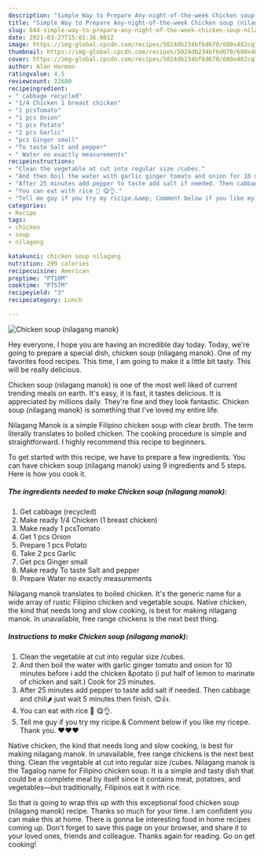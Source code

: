 ```yaml
---
description: "Simple Way to Prepare Any-night-of-the-week Chicken soup (nilagang manok)"
title: "Simple Way to Prepare Any-night-of-the-week Chicken soup (nilagang manok)"
slug: 644-simple-way-to-prepare-any-night-of-the-week-chicken-soup-nilagang-manok
date: 2021-03-27T15:01:36.001Z
image: https://img-global.cpcdn.com/recipes/5024db234bf6d670/680x482cq70/chicken-soup-nilagang-manok-recipe-main-photo.jpg
thumbnail: https://img-global.cpcdn.com/recipes/5024db234bf6d670/680x482cq70/chicken-soup-nilagang-manok-recipe-main-photo.jpg
cover: https://img-global.cpcdn.com/recipes/5024db234bf6d670/680x482cq70/chicken-soup-nilagang-manok-recipe-main-photo.jpg
author: Alan Harmon
ratingvalue: 4.5
reviewcount: 22680
recipeingredient:
- " cabbage recycled"
- "1/4 Chicken 1 breast chicken"
- "1 pcsTomato"
- "1 pcs Onion"
- "1 pcs Potato"
- "2 pcs Garlic"
- "pcs Ginger small"
- "To taste Salt and pepper"
- " Water no exactly measurements"
recipeinstructions:
- "Clean the vegetable at cut into regular size /cubes."
- "And then boil the water with garlic ginger tomato and onion for 10 minutes before i add the chicken &amp;potato (i put half of lemon to marinate of chicken and salt.) Cook for 25 minutes."
- "After 25 minutes add pepper to taste add salt if needed. Then cabbage and chili🌶 just wait 5 minutes then finish. 😊👍."
- "You can eat with rice 🍚 😋👌."
- "Tell me guy if you try my ricipe.&amp; Comment below if you like my ricepe. Thank you. ❤❤❤"
categories:
- Recipe
tags:
- chicken
- soup
- nilagang

katakunci: chicken soup nilagang 
nutrition: 299 calories
recipecuisine: American
preptime: "PT10M"
cooktime: "PT57M"
recipeyield: "3"
recipecategory: Lunch

---
```



![Chicken soup (nilagang manok)](https://img-global.cpcdn.com/recipes/5024db234bf6d670/680x482cq70/chicken-soup-nilagang-manok-recipe-main-photo.jpg)

Hey everyone, I hope you are having an incredible day today. Today, we're going to prepare a special dish, chicken soup (nilagang manok). One of my favorites food recipes. This time, I am going to make it a little bit tasty. This will be really delicious.

Chicken soup (nilagang manok) is one of the most well liked of current trending meals on earth. It's easy, it is fast, it tastes delicious. It is appreciated by millions daily. They're fine and they look fantastic. Chicken soup (nilagang manok) is something that I've loved my entire life.

Nilagang Manok is a simple Filipino chicken soup with clear broth. The term literally translates to boiled chicken. The cooking procedure is simple and straightforward. I highly recommend this recipe to beginners.


To get started with this recipe, we have to prepare a few ingredients. You can have chicken soup (nilagang manok) using 9 ingredients and 5 steps. Here is how you cook it.

<!--inarticleads1-->

##### The ingredients needed to make Chicken soup (nilagang manok):

1. Get  cabbage (recycled)
1. Make ready 1/4 Chicken (1 breast chicken)
1. Make ready 1 pcsTomato
1. Get 1 pcs Onion
1. Prepare 1 pcs Potato
1. Take 2 pcs Garlic
1. Get pcs Ginger small
1. Make ready To taste Salt and pepper
1. Prepare  Water no exactly measurements


Nilagang manok translates to boiled chicken. It&#39;s the generic name for a wide array of rustic Filipino chicken and vegetable soups. Native chicken, the kind that needs long and slow cooking, is best for making nilagang manok. In unavailable, free range chickens is the next best thing. 

<!--inarticleads2-->

##### Instructions to make Chicken soup (nilagang manok):

1. Clean the vegetable at cut into regular size /cubes.
1. And then boil the water with garlic ginger tomato and onion for 10 minutes before i add the chicken &amp;potato (i put half of lemon to marinate of chicken and salt.) Cook for 25 minutes.
1. After 25 minutes add pepper to taste add salt if needed. Then cabbage and chili🌶 just wait 5 minutes then finish. 😊👍.
1. You can eat with rice 🍚 😋👌.
1. Tell me guy if you try my ricipe.&amp; Comment below if you like my ricepe. Thank you. ❤❤❤


Native chicken, the kind that needs long and slow cooking, is best for making nilagang manok. In unavailable, free range chickens is the next best thing. Clean the vegetable at cut into regular size /cubes. Nilagang manok is the Tagalog name for Filipino chicken soup. It is a simple and tasty dish that could be a complete meal by itself since it contains meat, potatoes, and vegetables—but traditionally, Filipinos eat it with rice. 

So that is going to wrap this up with this exceptional food chicken soup (nilagang manok) recipe. Thanks so much for your time. I am confident you can make this at home. There is gonna be interesting food in home recipes coming up. Don't forget to save this page on your browser, and share it to your loved ones, friends and colleague. Thanks again for reading. Go on get cooking!
